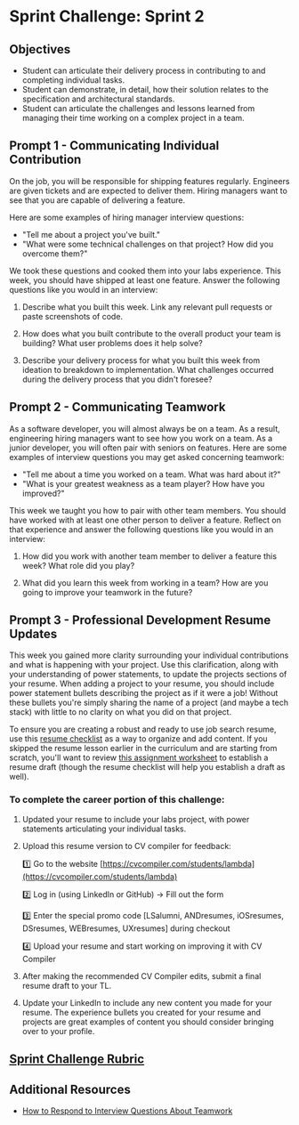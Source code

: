 # Sprint Challenge: Sprint 2

## Objectives

- Student can articulate their delivery process in contributing to and completing individual tasks.
- Student can demonstrate, in detail, how their solution relates to the specification and architectural standards.
- Student can articulate the challenges and lessons learned from managing their time working on a complex project in a team.

## Prompt 1 - Communicating Individual Contribution

On the job, you will be responsible for shipping features regularly. Engineers are given tickets and are expected to deliver them. Hiring managers want to see that you are capable of delivering a feature.

Here are some examples of hiring manager interview questions:

- "Tell me about a project you've built."
- "What were some technical challenges on that project? How did you overcome them?"

We took these questions and cooked them into your labs experience. This week, you should have shipped at least one feature. Answer the following questions like you would in an interview:

1. Describe what you built this week. Link any relevant pull requests or paste screenshots of code.



2. How does what you built contribute to the overall product your team is building? What user problems does it help solve?


3. Describe your delivery process for what you built this week from ideation to breakdown to implementation. What challenges occurred during the delivery process that you didn't foresee?




## Prompt 2 - Communicating Teamwork

As a software developer, you will almost always be on a team. As a result, engineering hiring managers want to see how you work on a team. As a junior developer, you will often pair with seniors on features. Here are some examples of interview questions you may get asked concerning teamwork:

- "Tell me about a time you worked on a team. What was hard about it?"
- "What is your greatest weakness as a team player? How have you improved?"

This week we taught you how to pair with other team members. You should have worked with at least one other person to deliver a feature. Reflect on that experience and answer the following questions like you would in an interview:

1. How did you work with another team member to deliver a feature this week? What role did you play?



2. What did you learn this week from working in a team? How are you going to improve your teamwork in the future?



## Prompt 3 - Professional Development Resume Updates

This week you gained more clarity surrounding your individual contributions and what is happening with your project. Use this clarification, along with your understanding of power statements, to update the projects sections of your resume. When adding a project to your resume, you should include power statement bullets describing the project as if it were a job! Without these bullets you're simply sharing the name of a project (and maybe a tech stack) with little to no clarity on what you did on that project.

To ensure you are creating a robust and ready to use job search resume, use this [resume checklist](https://www.notion.so/lambdaschool/Resume-30f5e6add3324891823192487798cb6d) as a way to organize and add content. If you skipped the resume lesson earlier in the curriculum and are starting from scratch, you'll want to review [this assignment worksheet](https://docs.google.com/document/d/1yAvlgwSPTdXxAbtx3mgfWp6dkNnqtzGGLlRy2yQ7fiA/edit) to establish a resume draft (though the resume checklist will help you establish a draft as well).

### To complete the career portion of this challenge:

1. Updated your resume to include your labs project, with power statements articulating your individual tasks.
2. Upload this resume version to CV compiler for feedback:

    1️⃣ Go to the website [https://cvcompiler.com/students/lambda](https://cvcompiler.com/students/lambda)

    2️⃣ Log in (using LinkedIn or GitHub) -> Fill out the form

    3️⃣ Enter the special promo code [LSalumni, ANDresumes, iOSresumes, DSresumes, WEBresumes, UXresumes] during checkout

    4️⃣ Upload your resume and start working on improving it with CV Compiler

3. After making the recommended CV Compiler edits, submit a final resume draft to your TL.


4. Update your LinkedIn to include any new content you made for your resume. The experience bullets you created for your resume and projects are great examples of content you should consider bringing over to your profile.

## [Sprint Challenge Rubric](https://www.notion.so/1f9fa8ec9c4b4453a3fb21b60cc5352c)

## Additional Resources

- [How to Respond to Interview Questions About Teamwork](https://www.thebalancecareers.com/how-to-respond-to-interview-questions-about-teamwork-2061100)
